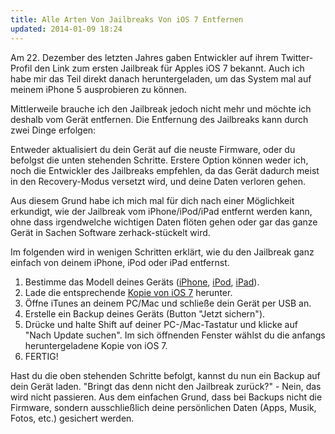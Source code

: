 ```yaml
---
title: Alle Arten Von Jailbreaks Von iOS 7 Entfernen
updated: 2014-01-09 18:24
---
```


Am 22. Dezember des letzten Jahres gaben Entwickler auf ihrem Twitter-Profil den Link zum ersten Jailbreak für Apples iOS 7 bekannt. Auch ich habe mir das Teil direkt danach heruntergeladen, um das System mal auf meinem iPhone 5 ausprobieren zu können.

Mittlerweile brauche ich den Jailbreak jedoch nicht mehr und möchte ich deshalb vom Gerät entfernen. Die Entfernung des Jailbreaks kann durch zwei Dinge erfolgen:

Entweder aktualisiert du dein Gerät auf die neuste Firmware, oder du befolgst die unten stehenden Schritte. Erstere Option können weder ich, noch die Entwickler des Jailbreaks empfehlen, da das Gerät dadurch meist in den Recovery-Modus versetzt wird, und deine Daten verloren gehen.

Aus diesem Grund habe ich mich mal für dich nach einer Möglichkeit erkundigt, wie der Jailbreak vom iPhone/iPod/iPad entfernt werden kann, ohne dass irgendwelche wichtigen Daten flöten gehen oder gar das ganze Gerät in Sachen Software zerhack-stückelt wird.

Im folgenden wird in wenigen Schritten erklärt, wie du den Jailbreak ganz einfach von deinem iPhone, iPod oder iPad entfernst.

1. Bestimme das Modell deines Geräts ([iPhone][1], [iPod][2], [iPad][3]).
2. Lade die entsprechende [Kopie von iOS 7][4] herunter.
3. Öffne iTunes an deinem PC/Mac und schließe dein Gerät per USB an.
4. Erstelle ein Backup deines Geräts (Button "Jetzt sichern").
5. Drücke und halte Shift auf deiner PC-/Mac-Tastatur und klicke auf "Nach Update suchen". Im sich öffnenden Fenster wählst du die anfangs heruntergeladene Kopie von iOS 7.
6. FERTIG!

Hast du die oben stehenden Schritte befolgt, kannst du nun ein Backup auf dein Gerät laden. "Bringt das denn nicht den Jailbreak zurück?" - Nein, das wird nicht passieren. Aus dem einfachen Grund, dass bei Backups nicht die Firmware, sondern ausschließlich deine persönlichen Daten (Apps, Musik, Fotos, etc.) gesichert werden.


[1]: http://support.apple.com/kb/ht3939?viewlocale=de_DE
[2]: http://support.apple.com/kb/HT1353?viewlocale=de_DE
[3]: http://support.apple.com/kb/HT5452?viewlocale=de_DE
[4]: http://www.evasionjailbreak.org/ios-firmware-download/